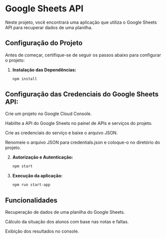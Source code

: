 # Google Sheets API 

Neste projeto, você encontrará uma aplicação que utiliza o Google Sheets API para recuperar dados de uma planilha.

## Configuração do Projeto

Antes de começar, certifique-se de seguir os passos abaixo para configurar o projeto:

1. **Instalação das Dependências:**
   ```bash
   npm install

## Configuração das Credenciais do Google Sheets API:

  Crie um projeto no Google Cloud Console.
  
  Habilite a API do Google Sheets no painel de APIs e serviços do projeto.
  
  Crie as credenciais do serviço e baixe o arquivo JSON.
  
  Renomeie o arquivo JSON para credentials.json e coloque-o no diretório do projeto.

2. **Autorização e Autenticação:**
   ```bash
   npm start

3. **Execução da aplicação:**
   ```bash
   npm run start-app

## Funcionalidades

  Recuperação de dados de uma planilha do Google Sheets.

  Cálculo da situação dos alunos com base nas notas e faltas.
  
  Exibição dos resultados no console.
